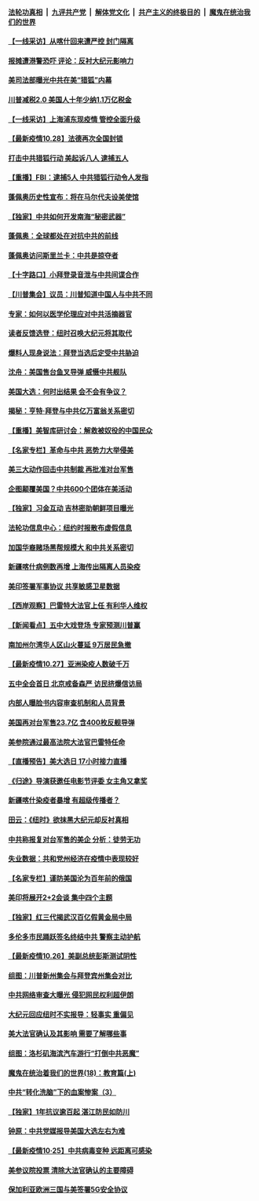 ####  [法轮功真相](../../../../basic/blob/master/README.md?t=10291102) &nbsp;|&nbsp; [九评共产党](../../../../9ping.md/blob/master/README.md?t=10291102) &nbsp;|&nbsp; [解体党文化](../../../../jtdwh.md/blob/master/README.md?t=10291102)  &nbsp;|&nbsp; [共产主义的终极目的](../../../../gczydzjmd.md/blob/master/README.md?t=10291102) &nbsp;|&nbsp; [魔鬼在统治我们的世界](../../../../mgztzwmdsj.md/blob/master/README.md?t=10291102) 

#### [【一线采访】从喀什回来遭严控 封门隔离](../pages/nf4514/n12509170.md?t=10291102) 

#### [报摊遭港警恐吓 评论：反衬大纪元影响力](../pages/nf4514/n12509239.md?t=10291102) 

#### [美司法部曝光中共在美“猎狐”内幕](../pages/nf4514/n12508974.md?t=10291102) 

#### [川普减税2.0 美国人十年少纳1.1万亿税金](../pages/nf4514/n12508742.md?t=10291102) 

#### [【一线采访】上海浦东现疫情 管控全面升级](../pages/nf4514/n12508576.md?t=10291102) 

#### [【最新疫情10.28】法德再次全国封锁](../pages/nf4514/n12506486.md?t=10291102) 

#### [打击中共猎狐行动 美起诉八人 逮捕五人](../pages/nf4514/n12508714.md?t=10291102) 

#### [【重播】FBI：逮捕5人 中共猎狐行动令人发指](../pages/nf4514/n12507118.md?t=10291102) 

#### [蓬佩奥历史性宣布：将在马尔代夫设美使馆](../pages/nf4514/n12508672.md?t=10291102) 

#### [【独家】中共如何开发南海“秘密武器”](../pages/nf4514/n12506694.md?t=10291102) 

#### [蓬佩奥：全球都处在对抗中共的前线](../pages/nf4514/n12508467.md?t=10291102) 

#### [蓬佩奥访问斯里兰卡：中共是掠夺者](../pages/nf4514/n12507931.md?t=10291102) 

#### [【十字路口】小拜登录音泄与中共间谍合作](../pages/nf4514/n12506868.md?t=10291102) 

#### [【川普集会】议员：川普知道中国人与中共不同](../pages/nf4514/n12507530.md?t=10291102) 

#### [专家：如何以医学伦理应对中共活摘器官](../pages/nf4514/n12506540.md?t=10291102) 

#### [读者反馈选登：纽时召唤大纪元将其取代](../pages/nf4514/n12506397.md?t=10291102) 

#### [爆料人现身说法：拜登当选后定受中共胁迫](../pages/nf4514/n12506431.md?t=10291102) 

#### [沈舟：美国售台鱼叉导弹 威慑中共舰队](../pages/nf4514/n12506259.md?t=10291102) 

#### [美国大选：何时出结果 会不会有争议？](../pages/nf4514/n12506975.md?t=10291102) 

#### [揭秘：亨特·拜登与中共亿万富翁关系密切](../pages/nf4514/n12506251.md?t=10291102) 

#### [【重播】美智库研讨会：解救被奴役的中国民众](../pages/nf4514/n12506429.md?t=10291102) 

#### [【名家专栏】革命与中共 恶势力大举侵美](../pages/nf4514/n12503162.md?t=10291102) 

#### [美三大动作回击中共制裁 再批准对台军售](../pages/nf4514/n12506555.md?t=10291102) 

#### [企图颠覆美国？中共600个团体在美活动](../pages/nf4514/n12506393.md?t=10291102) 

#### [【独家】习金互动 吉林密助朝鲜项目曝光](../pages/nf4514/n12503121.md?t=10291102) 

#### [法轮功信息中心：纽约时报散布虚假信息](../pages/nf4514/n12504216.md?t=10291102) 

#### [加国华裔赌场黑帮规模大 和中共关系密切](../pages/nf4514/n12503996.md?t=10291102) 

#### [新疆喀什病例数再增 上海传出隔离人员染疫](../pages/nf4514/n12505157.md?t=10291102) 

#### [美印签署军事协议 共享敏感卫星数据](../pages/nf4514/n12505124.md?t=10291102) 

#### [【西岸观察】巴雷特大法官上任 有利华人维权](../pages/nf4514/n12504507.md?t=10291102) 

#### [【新闻看点】五中大戏登场 专家预测川普赢](../pages/nf4514/n12503917.md?t=10291102) 

#### [南加州尔湾华人区山火蔓延 9万居民急撤](../pages/nf4514/n12504080.md?t=10291102) 

#### [【最新疫情10.27】亚洲染疫人数破千万](../pages/nf4514/n12504218.md?t=10291102) 

#### [五中全会首日 北京戒备森严 访民挤爆信访局](../pages/nf4514/n12504220.md?t=10291102) 

#### [内部人曝脸书内容审查机制和人员背景](../pages/nf4514/n12503640.md?t=10291102) 

#### [美国再对台军售23.7亿 含400枚反舰导弹](../pages/nf4514/n12504094.md?t=10291102) 

#### [美参院通过最高法院大法官巴雷特任命](../pages/nf4514/n12504121.md?t=10291102) 

#### [【直播预告】美大选日 17小时接力直播](../pages/nf4514/n12501740.md?t=10291102) 

#### [《归途》导演获邀任电影节评委 女主角又拿奖](../pages/nf4514/n12503397.md?t=10291102) 

#### [新疆喀什染疫者暴增 有超级传播者？](../pages/nf4514/n12503467.md?t=10291102) 

#### [田云：《纽时》欲抹黑大纪元却反衬真相](../pages/nf4514/n12501993.md?t=10291102) 

#### [中共称报复对台军售的美企 分析：徒劳无功](../pages/nf4514/n12503455.md?t=10291102) 

#### [失业数据：共和党州经济在疫情中表现较好](../pages/nf4514/n12503147.md?t=10291102) 

#### [【名家专栏】谨防美国沦为百年前的俄国](../pages/nf4514/n12500755.md?t=10291102) 

#### [美印将展开2+2会谈 集中四个主题](../pages/nf4514/n12502752.md?t=10291102) 

#### [【独家】红三代揭武汉百亿假黄金局中局](../pages/nf4514/n12500201.md?t=10291102) 

#### [多伦多市民踊跃签名终结中共 警察主动护航](../pages/nf4514/n12501478.md?t=10291102) 

#### [【最新疫情10.26】美副总统彭斯测试阴性](../pages/nf4514/n12498257.md?t=10291102) 

#### [组图：川普新州集会与拜登宾州集会对比](../pages/nf4514/n12502546.md?t=10291102) 

#### [中共网络审查大曝光 侵犯网民权利超伊朗](../pages/nf4514/n12491725.md?t=10291102) 

#### [大纪元回应纽时不实报导：轻事实 重偏见](../pages/nf4514/n12501780.md?t=10291102) 

#### [美大法官确认及其影响 需要了解哪些事](../pages/nf4514/n12501456.md?t=10291102) 

#### [组图：洛杉矶海滨汽车游行“打倒中共恶魔”](../pages/nf4514/n12501654.md?t=10291102) 

#### [魔鬼在统治着我们的世界(18)：教育篇(上)](../pages/nf4514/n10526970.md?t=10291102) 

#### [中共“转化洗脑”下的血案惨案（3）](../pages/nf4514/n12501394.md?t=10291102) 

#### [【独家】1年抗议逾百起 湛江防民如防川](../pages/nf4514/n12493565.md?t=10291102) 

#### [钟原：中共党媒报导美国大选左右为难](../pages/nf4514/n12501155.md?t=10291102) 

#### [【最新疫情10·25】中共病毒变种 远距离可感染](../pages/nf4514/n12485079.md?t=10291102) 

#### [美参议院投票 清除大法官确认的主要障碍](../pages/nf4514/n12501226.md?t=10291102) 

#### [保加利亚欧洲三国与美签署5G安全协议](../pages/nf4514/n12501135.md?t=10291102) 

